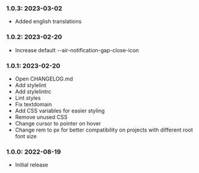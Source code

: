 ### 1.0.3: 2023-03-02

* Added english translations

### 1.0.2: 2023-02-20

* Increase default --air-notification-gap-close-icon

### 1.0.1: 2023-02-20

* Open CHANGELOG.md
* Add stylelint
* Add stylelintrc
* Lint styles
* Fix textdomain
* Add CSS variables for easier styling
* Remove unused CSS
* Change cursor to pointer on hover
* Change rem to px for better compatibility on projects with different root font size

### 1.0.0: 2022-08-19

* Initial release